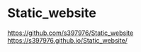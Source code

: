 # Static_website
https://github.com/s397976/Static_website
https://s397976.github.io/Static_website/

